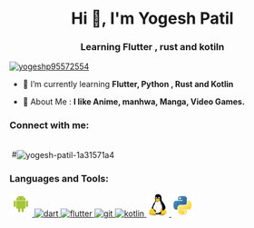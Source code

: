 <h1 align="center">Hi 👋, I'm Yogesh Patil</h1>
<h3 align="center">Learning Flutter , rust and kotiln</h3>

<p align="left"> <a href="https://twitter.com/yogeshp95572554" target="blank"><img src="https://img.shields.io/twitter/follow/yogeshp95572554?logo=twitter&style=for-the-badge" alt="yogeshp95572554" /></a> </p>

- 🌱 I’m currently learning **Flutter, Python , Rust and Kotlin**

- 💬 About Me : **I like Anime, manhwa, Manga, Video Games.**

<h3 align="left">Connect with me:</h3>
<p align="left">
<a #href="https://twitter.com/yogeshp95#572554" target="blank"><img #align="center" #src="https://raw.githubusercontent.#com/rahuldkjain/github-profile-#readme-#generator/master/src/images/icons/S#ocial/twitter.svg" #alt="yogeshp95572554" height="30" #width="40" /></a>
#<a #href="https://linkedin.com/in/yoges#h-patil-1a31571a4" target="blank"><img align="center" src="https://raw.githubusercontent.com/rahuldkjain/github-profile-readme-generator/master/src/images/icons/Social/linked-in-alt.svg" alt="yogesh-patil-1a31571a4" height="30" width="40" /></a>
</p>

<h3 align="left">Languages and Tools:</h3>
<p align="left"> <a href="https://developer.android.com" target="_blank" rel="noreferrer"> <img src="https://raw.githubusercontent.com/devicons/devicon/master/icons/android/android-original-wordmark.svg" alt="android" width="40" height="40"/> </a> <a href="https://dart.dev" target="_blank" rel="noreferrer"> <img src="https://www.vectorlogo.zone/logos/dartlang/dartlang-icon.svg" alt="dart" width="40" height="40"/> </a> <a href="https://flutter.dev" target="_blank" rel="noreferrer"> <img src="https://www.vectorlogo.zone/logos/flutterio/flutterio-icon.svg" alt="flutter" width="40" height="40"/> </a> <a href="https://git-scm.com/" target="_blank" rel="noreferrer"> <img src="https://www.vectorlogo.zone/logos/git-scm/git-scm-icon.svg" alt="git" width="40" height="40"/> </a> <a href="https://kotlinlang.org" target="_blank" rel="noreferrer"> <img src="https://www.vectorlogo.zone/logos/kotlinlang/kotlinlang-icon.svg" alt="kotlin" width="40" height="40"/> </a> <a href="https://www.linux.org/" target="_blank" rel="noreferrer"> <img src="https://raw.githubusercontent.com/devicons/devicon/master/icons/linux/linux-original.svg" alt="linux" width="40" height="40"/> </a> <a href="https://www.python.org" target="_blank" rel="noreferrer"> <img src="https://raw.githubusercontent.com/devicons/devicon/master/icons/python/python-original.svg" alt="python" width="40" height="40"/> </a> </p>

